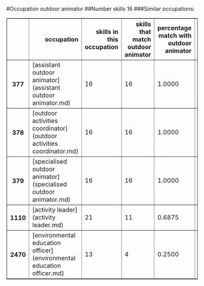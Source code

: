 #Occupation outdoor animator
##Number skills 16
###Similar occupations:
<table border="1" class="dataframe">
  <thead>
    <tr style="text-align: right;">
      <th></th>
      <th>occupation</th>
      <th>skills in this occupation</th>
      <th>skills that match outdoor animator</th>
      <th>percentage match with outdoor animator</th>
      <th>skills not in outdoor animator</th>
    </tr>
  </thead>
  <tbody>
    <tr>
      <th>377</th>
      <td>[assistant outdoor animator](assistant outdoor animator.md)</td>
      <td>16</td>
      <td>16</td>
      <td>1.0000</td>
      <td>0</td>
    </tr>
    <tr>
      <th>378</th>
      <td>[outdoor activities coordinator](outdoor activities coordinator.md)</td>
      <td>16</td>
      <td>16</td>
      <td>1.0000</td>
      <td>0</td>
    </tr>
    <tr>
      <th>379</th>
      <td>[specialised outdoor animator](specialised outdoor animator.md)</td>
      <td>16</td>
      <td>16</td>
      <td>1.0000</td>
      <td>0</td>
    </tr>
    <tr>
      <th>1110</th>
      <td>[activity leader](activity leader.md)</td>
      <td>21</td>
      <td>11</td>
      <td>0.6875</td>
      <td>10</td>
    </tr>
    <tr>
      <th>2470</th>
      <td>[environmental education officer](environmental education officer.md)</td>
      <td>13</td>
      <td>4</td>
      <td>0.2500</td>
      <td>9</td>
    </tr>
  </tbody>
</table>

